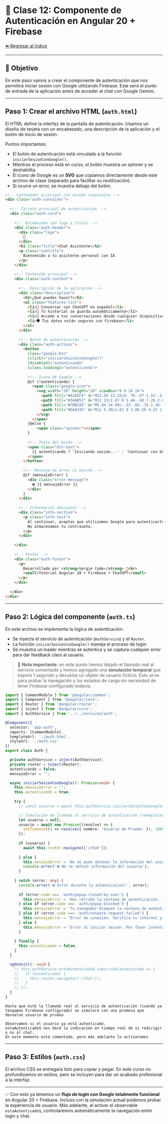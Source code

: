 # 🔐 Clase 12: Componente de Autenticación en Angular 20 + Firebase

[⬅️ Regresar al índice](../README.md)

---

## 🎯 Objetivo
En este paso vamos a crear el componente de autenticación que nos permitirá iniciar sesión con Google utilizando Firebase. Este será el punto de entrada de la aplicación antes de acceder al chat con Google Gemini.

---

## Paso 1: Crear el archivo HTML (`auth.html`)

El HTML define la interfaz de la pantalla de autenticación. Usamos un diseño de tarjeta con un encabezado, una descripción de la aplicación y el botón de inicio de sesión.

Puntos importantes:
- El botón de autenticación está vinculado a la función `iniciarSesionConGoogle()`.
- Mientras el proceso está en curso, el botón muestra un spinner y se deshabilita.
- El ícono de Google es un **SVG** que copiamos directamente desde este archivo de clase (separado para facilitar su reutilización).
- Si ocurre un error, se muestra debajo del botón.

```html
<!-- Contenedor principal con diseño responsivo -->
<div class="auth-container">
  
  <!-- Tarjeta principal de autenticación -->
  <div class="auth-card">
    
    <!-- Encabezado con logo y título -->
    <div class="auth-header">
      <div class="logo">
        💬
      </div>
      <h1 class="title">Chat Asistente</h1>
      <p class="subtitle">
        Bienvenido a tu asistente personal con IA
      </p>
    </div>
    
    <!-- Contenido principal -->
    <div class="auth-content">
      
      <!-- Descripción de la aplicación -->
      <div class="description">
        <h2>¿Qué puedes hacer?</h2>
        <ul class="features-list">
          <li>💭 Conversar con ChatGPT en español</li>
          <li>💾 Tu historial se guarda automáticamente</li>
          <li>🔄 Accede a tus conversaciones desde cualquier dispositivo</li>
          <li>🛡️ Tus datos están seguros con Firebase</li>
        </ul>
      </div>
      
      <!-- Botón de autenticación -->
      <div class="auth-actions">
        <button 
          class="google-btn"
          (click)="iniciarSesionConGoogle()"
          [disabled]="autenticando"
          [class.loading]="autenticando">
          
          <!-- Icono de Google -->
          @if (!autenticando) {
            <span class="google-icon">
              <svg width="20" height="20" viewBox="0 0 24 24">
                <path fill="#4285F4" d="M22.56 12.25c0-.78-.07-1.53-.2-2.25H12v4.26h5.92c-.26 1.37-1.04 2.53-2.21 3.31v2.77h3.57c2.08-1.92 3.28-4.74 3.28-8.09z"/>
                <path fill="#34A853" d="M12 23c2.97 0 5.46-.98 7.28-2.66l-3.57-2.77c-.98.66-2.23 1.06-3.71 1.06-2.86 0-5.29-1.93-6.16-4.53H2.18v2.84C3.99 20.53 7.7 23 12 23z"/>
                <path fill="#FBBC05" d="M5.84 14.09c-.22-.66-.35-1.36-.35-2.09s.13-1.43.35-2.09V7.07H2.18C1.43 8.55 1 10.22 1 12s.43 3.45 1.18 4.93l2.85-2.22.81-.62z"/>
                <path fill="#EA4335" d="M12 5.38c1.62 0 3.06.56 4.21 1.64l3.15-3.15C17.45 2.09 14.97 1 12 1 7.7 1 3.99 3.47 2.18 7.07l3.66 2.84c.87-2.6 3.3-4.53 6.16-4.53z"/>
              </svg>
            </span>
          }@else {
              <span class="spinner"></span>
          }
          
          <!-- Texto del botón -->
          <span class="btn-text">
            {{ autenticando ? 'Iniciando sesión...' : 'Continuar con Google' }}
          </span>
        </button>
        
        <!-- Mensaje de error si existe -->
        @if (mensajeError) {
          <div class="error-message">
            ❌ {{ mensajeError }}
          </div>
        }
      </div>
      
      <!-- Información adicional -->
      <div class="info-section">
        <p class="info-text">
          Al continuar, aceptas que utilizamos Google para autenticarte de forma segura.
          No almacenamos tu contraseña.
        </p>
      </div>
      
    </div>
    
    <!-- Footer -->
    <div class="auth-footer">
      <p>
        Desarrollado por <strong>Sergie Code</strong> 🚀<br>
        <small>Tutorial Angular 20 + Firebase + ChatGPT</small>
      </p>
    </div>
    
  </div>
</div>

```

---

## Paso 2: Lógica del componente (`auth.ts`)

En este archivo se implementa la lógica de autenticación:
- Se inyecta el servicio de autenticación (`AuthService`) y el `Router`.
- La función `iniciarSesionConGoogle()` maneja el proceso de login.
- Se muestra un loader mientras se autentica y se captura cualquier error para dar feedback claro al usuario.

> 🔹 **Nota importante:** en este punto hemos dejado el llamado real al servicio comentado y hemos agregado una **simulación temporal** que espera 1 segundo y devuelve un objeto de usuario ficticio. Esto sirve para probar la navegación y los estados de carga sin necesidad de tener Firebase configurado todavía.

```ts
import { CommonModule } from '@angular/common';
import { Component } from '@angular/core';
import { Router } from '@angular/router';
import { inject } from '@angular/core';
import { AuthService } from '../../services/auth';

@Component({
  selector: 'app-auth',
  imports: [CommonModule],
  templateUrl: './auth.html',
  styleUrl: './auth.css'
})
export class Auth {

  private authService = inject(AuthService);
  private router = inject(Router);
  autenticando = false;
  mensajeError = '';

  async iniciarSesionConGoogle(): Promise<void> {
    this.mensajeError = '';
    this.autenticando = true;
    
    try {
      // const usuario = await this.authService.iniciarSesionConGoogle();

      // Simulación de llamada al servicio de autenticación (reemplazar con la línea anterior en producción)
      let usuario = null; 
      usuario = await new Promise((resolve) => {
        setTimeout(() => resolve({ nombre: 'Usuario de Prueba' }), 1000);
      });
      
      if (usuario) {
        await this.router.navigate(['/chat']);
        
      } else {
        this.mensajeError = 'No se pudo obtener la información del usuario';
        console.error('❌ No se obtuvo información del usuario');
      }
      
    } catch (error: any) {
      console.error('❌ Error durante la autenticación:', error);
      
      if (error.code === 'auth/popup-closed-by-user') {
        this.mensajeError = 'Has cerrado la ventana de autenticación. Intenta de nuevo.';
      } else if (error.code === 'auth/popup-blocked') {
        this.mensajeError = 'Tu navegador bloqueó la ventana de autenticación. Permite popups y vuelve a intentar.';
      } else if (error.code === 'auth/network-request-failed') {
        this.mensajeError = 'Error de conexión. Verifica tu internet y vuelve a intentar.';
      } else {
        this.mensajeError = 'Error al iniciar sesión. Por favor intenta de nuevo.';
      }
      
    } finally {
      this.autenticando = false;
    }
  }

  ngOnInit(): void {
    // this.authService.estaAutenticado$.subscribe(autenticado => {
    //   if (autenticado) {
    //     this.router.navigate(['/chat']);
    //   }
    // });
  }
}
```

    Hasta que esté la llamada real al servicio de autenticación (cuando ya tengamos Firebase configurado) se simulará con una promesa que devuelve usuario de prueba

    Observamos si el usuario ya está autenticado.
    estaAutenticado$ nos dará la indicación en tiempo real de si redirigir o no al chat.
    En este momento está comentado, pero más adelante lo activaremos

---

## Paso 3: Estilos (`auth.css`)

El archivo CSS se entregará listo para copiar y pegar. En este curso no profundizamos en estilos, pero se incluyen para dar un acabado profesional a la interfaz.

---

✅ Con esto ya tenemos un **flujo de login con Google totalmente funcional** en Angular 20 + Firebase. Incluso con la simulación actual podemos probar la experiencia de usuario. Más adelante, al activar el observable `estaAutenticado$`, controlaremos automáticamente la navegación entre login y chat.

